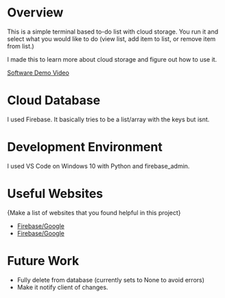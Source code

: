 # Overview

This is a simple terminal based to-do list with cloud storage. You run it and select what you would like to do (view list, add item to list, or remove item from list.)

I made this to learn more about cloud storage and figure out how to use it.

[Software Demo Video](https://youtu.be/IOuLgijwxZY)

# Cloud Database

I used Firebase. It basically tries to be a list/array with the keys but isnt.

# Development Environment

I used VS Code on Windows 10 with Python and firebase_admin.

# Useful Websites

{Make a list of websites that you found helpful in this project}
* [Firebase/Google](https://firebase.google.com/docs/firestore/quickstart)
* [Firebase/Google](https://firebase.google.com/docs/admin/setup)

# Future Work

* Fully delete from database (currently sets to None to avoid errors)
* Make it notify client of changes.
